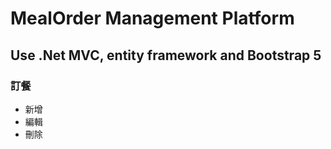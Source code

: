 # MealOrder Management Platform

## Use .Net MVC, entity framework and Bootstrap 5

### 訂餐
+ 新增
+ 編輯
+ 刪除
